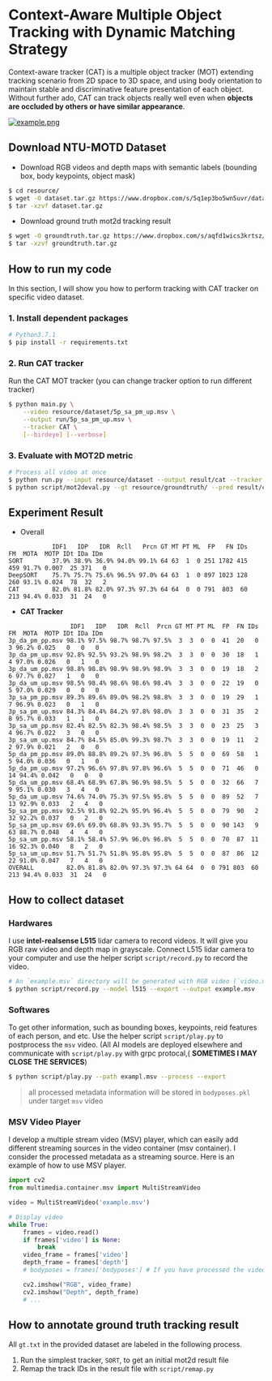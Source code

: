 # Context-Aware Multiple Object Tracking with Dynamic Matching Strategy

Context-aware tracker (CAT) is a multiple object tracker (MOT) extending tracking scenario from 2D space to 3D space, and using body orientation to maintain stable and discriminative feature presentation of each object. Without further ado, CAT can track objects really well even when **objects are occluded by others or have similar appearance**.  

[![example.png](https://i.imgur.com/SkPezTH.png)](https://www.youtube.com/watch?v=Vz7h-lxVEfc)

## Download NTU-MOTD Dataset
- Download RGB videos and depth maps with semantic labels (bounding box, body keypoints, object mask)
```bash
$ cd resource/
$ wget -O dataset.tar.gz https://www.dropbox.com/s/5q1ep3bo5wn5uvr/dataset.tar.gz?dl=1
$ tar -xzvf dataset.tar.gz
```
- Download ground truth mot2d tracking result
```bash
$ wget -O groundtruth.tar.gz https://www.dropbox.com/s/aqfd1wics3krtsz/groundtruth.tar.gz?dl=1
$ tar -xzvf groundtruth.tar.gz
```

## How to run my code
In this section, I will show you how to perform tracking with CAT tracker on specific video dataset.

### 1. Install dependent packages
```bash
# Python3.7.1
$ pip install -r requirements.txt
```
### 2. Run CAT tracker
Run the CAT MOT tracker (you can change tracker option to run different tracker)
```bash
$ python main.py \
    --video resource/dataset/5p_sa_pm_up.msv \
    --output run/5p_sa_pm_up.msv \
    --tracker CAT \
    [--birdeye] [--verbose]
```
### 3. Evaluate with MOT2D metric
```bash
# Process all video at once
$ python run.py --input resource/dataset --output result/cat --tracker CAT
$ python script/mot2deval.py --gt resource/groundtruth/ --pred result/cat
```

## Experiment Result
- Overall
```
            IDF1   IDP   IDR  Rcll   Prcn GT MT PT ML  FP   FN IDs   FM  MOTA  MOTP IDt IDa IDm
SORT        37.9% 38.9% 36.9% 94.0% 99.1% 64 63  1  0 251 1782 415  459 91.7% 0.007  25 371   0
DeepSORT    75.7% 75.7% 75.6% 96.5% 97.0% 64 63  1  0 897 1023 128  260 93.1% 0.024  78  32   2
CAT         82.0% 81.8% 82.0% 97.3% 97.3% 64 64  0  0 791  803  60  213 94.4% 0.033  31  24   0
```
- **CAT Tracker**
```
                 IDF1   IDP   IDR  Rcll  Prcn GT MT PT ML  FP  FN IDs   FM  MOTA  MOTP IDt IDa IDm
3p_da_pm_pp.msv 98.1% 97.5% 98.7% 98.7% 97.5%  3  3  0  0  41  20   0    3 96.2% 0.025   0   0   0
3p_da_pm_up.msv 92.8% 92.5% 93.2% 98.9% 98.2%  3  3  0  0  30  18   1    4 97.0% 0.026   0   1   0
3p_da_um_pp.msv 98.8% 98.8% 98.9% 98.9% 98.9%  3  3  0  0  19  18   2    6 97.7% 0.027   1   0   0
3p_da_um_up.msv 98.5% 98.4% 98.6% 98.6% 98.4%  3  3  0  0  22  19   0    5 97.0% 0.029   0   0   0
3p_sa_pm_pp.msv 89.3% 89.6% 89.0% 98.2% 98.8%  3  3  0  0  19  29   1    7 96.9% 0.023   0   1   0
3p_sa_pm_up.msv 84.3% 84.4% 84.2% 97.8% 98.0%  3  3  0  0  31  35   2    8 95.7% 0.033   1   1   0
3p_sa_um_pp.msv 82.4% 82.5% 82.3% 98.4% 98.5%  3  3  0  0  23  25   3    4 96.7% 0.022   3   0   0
3p_sa_um_up.msv 84.7% 84.5% 85.0% 99.3% 98.7%  3  3  0  0  19  11   2    2 97.9% 0.021   2   0   0
5p_da_pm_pp.msv 89.0% 88.8% 89.2% 97.3% 96.8%  5  5  0  0  69  58   1    5 94.0% 0.036   0   1   0
5p_da_pm_up.msv 97.2% 96.6% 97.8% 97.8% 96.6%  5  5  0  0  71  46   0   14 94.4% 0.042   0   0   0
5p_da_um_pp.msv 68.4% 68.9% 67.8% 96.9% 98.5%  5  5  0  0  32  66   7    9 95.1% 0.030   3   4   0
5p_da_um_up.msv 74.6% 74.0% 75.3% 97.5% 95.8%  5  5  0  0  89  52   7   13 92.9% 0.033   2   4   0
5p_sa_pm_pp.msv 92.5% 91.8% 92.2% 95.9% 96.4%  5  5  0  0  79  90   2   32 92.2% 0.037   0   2   0
5p_sa_pm_up.msv 69.6% 69.0% 68.8% 93.3% 95.7%  5  5  0  0  90 143   9   63 88.7% 0.048   4   4   0
5p_sa_um_pp.msv 58.1% 58.4% 57.9% 96.0% 96.8%  5  5  0  0  70  87  11   16 92.3% 0.040   8   2   0
5p_sa_um_up.msv 51.7% 51.7% 51.8% 95.8% 95.8%  5  5  0  0  87  86  12   22 91.0% 0.047   7   4   0
OVERALL         82.0% 81.8% 82.0% 97.3% 97.3% 64 64  0  0 791 803  60  213 94.4% 0.033  31  24   0
```

## How to collect dataset
### Hardwares
I use **intel-realsense L515** lidar camera to record videos. It will give you RGB raw video and depth map in grayscale. Connect L515 lidar camera to your computer and use the helper script `script/record.py` to record the video.
```bash
# An `example.msv` directory will be generated with RGB video (`video.mp4`) and depth video (`depth.mp4`) in it
$ python script/record.py --model l515 --export --output example.msv
```
### Softwares
To get other information, such as bounding boxes, keypoints, reid features of each person, and etc. Use the helper script `script/play.py` to postprocess the `msv` video. (All AI models are deployed elsewhere and communicate with `script/play.py` with grpc protocal,( **SOMETIMES I MAY CLOSE THE SERVICES**)
```bash
$ python script/play.py --path exampl.msv --process --export
```
> all processed metadata information will be stored in `bodyposes.pkl` under target `msv` video
### MSV Video Player
I develop a multiple stream video (MSV) player, which can easily add different streaming sources in the video container (msv container). I consider the processed metadata as a streaming source. Here is an example of how to use MSV player.
```python
import cv2
from multimedia.container.msv import MultiStreamVideo

video = MultiStreamVideo('example.msv')

# Display video
while True:
    frames = video.read()
    if frames['video'] is None:
        break
    video_frame = frames['video']
    depth_frame = frames['depth']
    # bodyposes = frames['bodyposes'] # If you have processed the video

    cv2.imshow("RGB", video_frame)
    cv2.imshow("Depth", depth_frame)
    # ...
```

## How to annotate ground truth tracking result
All `gt.txt` in the provided dataset are labeled in the following process.
1. Run the simplest tracker, `SORT`, to get an initial mot2d result file
2. Remap the track IDs in the result file with `script/remap.py`
